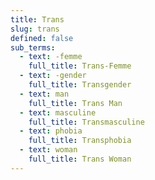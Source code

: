 ```yaml
---
title: Trans
slug: trans
defined: false
sub_terms:
  - text: -femme
    full_title: Trans-Femme
  - text: -gender
    full_title: Transgender
  - text: man
    full_title: Trans Man
  - text: masculine
    full_title: Transmasculine
  - text: phobia
    full_title: Transphobia
  - text: woman
    full_title: Trans Woman
---
```

